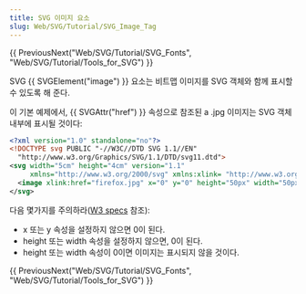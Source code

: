 ```yaml
---
title: SVG 이미지 요소
slug: Web/SVG/Tutorial/SVG_Image_Tag
---
```

{{ PreviousNext("Web/SVG/Tutorial/SVG_Fonts", "Web/SVG/Tutorial/Tools_for_SVG") }}

SVG {{ SVGElement("image") }} 요소는 비트맵 이미지를 SVG 객체와 함께 표시할 수 있도록 해 준다.

이 기본 예제에서, {{ SVGAttr("href") }} 속성으로 참조된 a .jpg 이미지는 SVG 객체 내부에 표시될 것이다:

```xml
<?xml version="1.0" standalone="no"?>
<!DOCTYPE svg PUBLIC "-//W3C//DTD SVG 1.1//EN"
  "http://www.w3.org/Graphics/SVG/1.1/DTD/svg11.dtd">
<svg width="5cm" height="4cm" version="1.1"
     xmlns="http://www.w3.org/2000/svg" xmlns:xlink= "http://www.w3.org/1999/xlink">
  <image xlink:href="firefox.jpg" x="0" y="0" height="50px" width="50px"/>
</svg>
```

다음 몇가지를 주의하라([W3 specs](http://www.w3.org/TR/SVG/struct.html#ImageElement) 참조):

- x 또는 y 속성을 설정하지 않으면 0이 된다.
- height 또는 width 속성을 설정하지 않으면, 0이 된다.
- height 또는 width 속성이 0이면 이미지는 표시되지 않을 것이다.

{{ PreviousNext("Web/SVG/Tutorial/SVG_Fonts", "Web/SVG/Tutorial/Tools_for_SVG") }}
